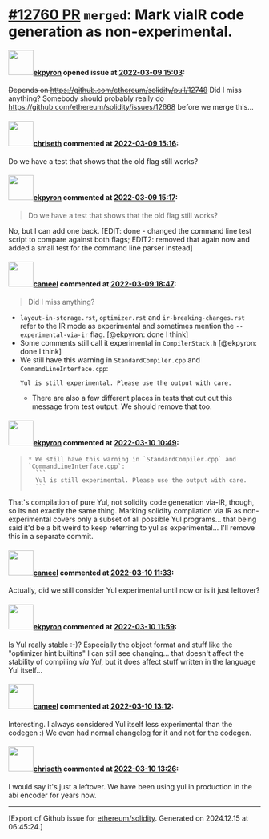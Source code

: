 # [\#12760 PR](https://github.com/ethereum/solidity/pull/12760) `merged`: Mark viaIR code generation as non-experimental.

#### <img src="https://avatars.githubusercontent.com/u/1347491?v=4" width="50">[ekpyron](https://github.com/ekpyron) opened issue at [2022-03-09 15:03](https://github.com/ethereum/solidity/pull/12760):

~~Depends on https://github.com/ethereum/solidity/pull/12748~~
Did I miss anything?
Somebody should probably really do https://github.com/ethereum/solidity/issues/12668 before we merge this...

#### <img src="https://avatars.githubusercontent.com/u/9073706?v=4" width="50">[chriseth](https://github.com/chriseth) commented at [2022-03-09 15:16](https://github.com/ethereum/solidity/pull/12760#issuecomment-1063027667):

Do we have a test that shows that the old flag still works?

#### <img src="https://avatars.githubusercontent.com/u/1347491?v=4" width="50">[ekpyron](https://github.com/ekpyron) commented at [2022-03-09 15:17](https://github.com/ethereum/solidity/pull/12760#issuecomment-1063028117):

> Do we have a test that shows that the old flag still works?

No, but I can add one back. [EDIT: done - changed the command line test script to compare against both flags; EDIT2: removed that again now and added a small test for the command line parser instead]

#### <img src="https://avatars.githubusercontent.com/u/137030?v=4" width="50">[cameel](https://github.com/cameel) commented at [2022-03-09 18:47](https://github.com/ethereum/solidity/pull/12760#issuecomment-1063246043):

> Did I miss anything?
- `layout-in-storage.rst`, `optimizer.rst` and `ir-breaking-changes.rst` refer to the IR mode as experimental and sometimes mention the `--experimental-via-ir` flag. [@ekpyron: done I think]
- Some comments still call it experimental in `CompilerStack.h` [@ekpyron: done I think]
- We still have this warning in `StandardCompiler.cpp` and `CommandLineInterface.cpp`:
    ```
    Yul is still experimental. Please use the output with care.
    ```
    - There are also a few different places in tests that cut out this message from test output. We should remove that too.

#### <img src="https://avatars.githubusercontent.com/u/1347491?v=4" width="50">[ekpyron](https://github.com/ekpyron) commented at [2022-03-10 10:49](https://github.com/ethereum/solidity/pull/12760#issuecomment-1063918095):

>     * We still have this warning in `StandardCompiler.cpp` and `CommandLineInterface.cpp`:
>       ```
>       Yul is still experimental. Please use the output with care.
>       ```

That's compilation of pure Yul, not solidity code generation via-IR, though, so its not exactly the same thing. Marking solidity compilation via IR as non-experimental covers only a subset of all possible Yul programs... that being said it'd be a bit weird to keep referring to yul as experimental... I'll remove this in a separate commit.

#### <img src="https://avatars.githubusercontent.com/u/137030?v=4" width="50">[cameel](https://github.com/cameel) commented at [2022-03-10 11:33](https://github.com/ethereum/solidity/pull/12760#issuecomment-1063960631):

Actually, did we still consider Yul experimental until now or is it just leftover?

#### <img src="https://avatars.githubusercontent.com/u/1347491?v=4" width="50">[ekpyron](https://github.com/ekpyron) commented at [2022-03-10 11:59](https://github.com/ethereum/solidity/pull/12760#issuecomment-1063979540):

Is Yul really stable :-)? Especially the object format and stuff like the "optimizer hint builtins" I can still see changing... that doesn't affect the stability of compiling *via Yul*, but it does affect stuff written in the language Yul itself...

#### <img src="https://avatars.githubusercontent.com/u/137030?v=4" width="50">[cameel](https://github.com/cameel) commented at [2022-03-10 13:12](https://github.com/ethereum/solidity/pull/12760#issuecomment-1064042747):

Interesting. I always considered Yul itself less experimental than the codegen :) We even had normal changelog for it and not for the codegen.

#### <img src="https://avatars.githubusercontent.com/u/9073706?v=4" width="50">[chriseth](https://github.com/chriseth) commented at [2022-03-10 13:26](https://github.com/ethereum/solidity/pull/12760#issuecomment-1064062957):

I would say it's just a leftover. We have been using yul in production in the abi encoder for years now.


-------------------------------------------------------------------------------



[Export of Github issue for [ethereum/solidity](https://github.com/ethereum/solidity). Generated on 2024.12.15 at 06:45:24.]

